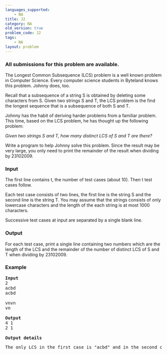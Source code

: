 ```yaml
---
languages_supported:
    - NA
title: J2
category: NA
old_version: true
problem_code: J2
tags:
    - NA
layout: problem
---
```

###  All submissions for this problem are available. 

The Longest Common Subsequence (LCS) problem is a well known problem in Computer Science. Every computer science students in Byteland knows this problem. Johnny does, too.

Recall that a subsequence of a string S is obtained by deleting some characters from S. Given two strings S and T, the LCS problem is the find the longest sequence that is a subsequence of both S and T.

Johnny has the habit of deriving harder problems from a familiar problem. This time, based on the LCS problem, he has thought up the following problem:

_Given two strings S and T, how many distinct LCS of S and T are there?_

Write a program to help Johnny solve this problem. Since the result may be very large, you only need to print the remainder of the result when dividing by 23102009.

### Input

The first line contains t, the number of test cases (about 10). Then t test cases follow.

Each test case consists of two lines, the first line is the string S and the second line is the string T. You may assume that the strings consists of only lowercase characters and the length of the each string is at most 1000 characters.

Successive test cases at input are separated by a single blank line.

### Output

For each test case, print a single line containing two numbers which are the length of the LCS and the remainder of the number of distinct LCS of S and T when dividing by 23102009.

### Example

<pre>
<b>Input</b>
2
acbd
acbd

vnvn
vn

<b>Output</b>
4 1
2 1

<b>Output details</b>
<p>The only LCS in the first case is "acbd" and in the second case is "vn".</p>
</pre>